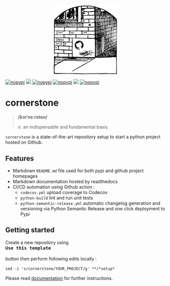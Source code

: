 <p align="center">
   <img align="center" src="https://github.com/Kraymer/__pub/raw/master/logo_cornerstone.png" width="200" >

[![nopypi](http://github.com/kraymer/cornerstone/workflows/build/badge.svg)](https://github.com/Kraymer/cornerstone/actions/workflows/python-build.yml)
[![](https://readthedocs.org/projects/cornerstone/badge/?version=latest)](http://cornerstone.readthedocs.org/en/latest/?badge=latest)
[![nopypi](https://codecov.io/gh/Kraymer/cornerstone/branch/main/graph/badge.svg?token=EPMJ5EZGIK)](https://codecov.io/gh/Kraymer/cornerstone)
[![nopypi](http://img.shields.io/pypi/v/cornerstone.svg)](https://pypi.python.org/pypi/cornerstone)
[![](https://pepy.tech/badge/cornerstone)](https://pepy.tech/project/cornerstone)
[![nopypi](https://img.shields.io/badge/releases-atom-orange.svg)](https://github.com/Kraymer/cornerstone/releases.atom)

</p>


# cornerstone

> **/kɔrˈneːrston/**
>    
>    *n.* an indispensable and fundamental basis

``cornerstone`` is a state-of-the-art repository setup to start a python project hosted on Github.

## Features

- Markdown `README.md` file used for both pypi and github project homepages
- Markdown documentation hosted by readthedocs
- CI/CD automation using Github action :
   - `codecov.yml` upload coverage to Codecov
   - `python-build` lint and run unit tests
   - `python-semantic-release.yml` automatic changelog generation and versioning via Python Semantic Release and one click deployment to Pypi

## Getting started

Create a new repository using <kbd><br>**Use this template**<br><br></kbd> button then perform following edits locally :

~~~
sed -i 's/cornerstone/YOUR_PROJECT/g' **/*setup*
~~~

Please read [documentation](https://cornerstone.readthedocs.io/en/latest/) for further instructions.
